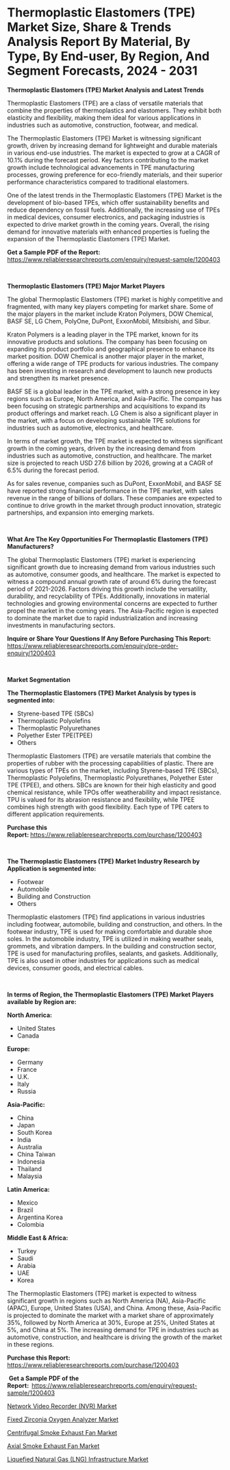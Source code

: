 <p><h1>Thermoplastic Elastomers (TPE) Market Size, Share & Trends Analysis Report By Material, By Type, By End-user, By Region, And Segment Forecasts, 2024 - 2031</h1></p><p><strong>Thermoplastic Elastomers (TPE) Market Analysis and Latest Trends</strong></p>
<p><p>Thermoplastic Elastomers (TPE) are a class of versatile materials that combine the properties of thermoplastics and elastomers. They exhibit both elasticity and flexibility, making them ideal for various applications in industries such as automotive, construction, footwear, and medical.</p><p>The Thermoplastic Elastomers (TPE) Market is witnessing significant growth, driven by increasing demand for lightweight and durable materials in various end-use industries. The market is expected to grow at a CAGR of 10.1% during the forecast period. Key factors contributing to the market growth include technological advancements in TPE manufacturing processes, growing preference for eco-friendly materials, and their superior performance characteristics compared to traditional elastomers.</p><p>One of the latest trends in the Thermoplastic Elastomers (TPE) Market is the development of bio-based TPEs, which offer sustainability benefits and reduce dependency on fossil fuels. Additionally, the increasing use of TPEs in medical devices, consumer electronics, and packaging industries is expected to drive market growth in the coming years. Overall, the rising demand for innovative materials with enhanced properties is fueling the expansion of the Thermoplastic Elastomers (TPE) Market.</p></p>
<p><strong>Get a Sample PDF of the Report:&nbsp;</strong> <a href="https://www.reliableresearchreports.com/enquiry/request-sample/1200403">https://www.reliableresearchreports.com/enquiry/request-sample/1200403</a></p>
<p>&nbsp;</p>
<p><strong>Thermoplastic Elastomers (TPE) Major Market Players</strong></p>
<p><p>The global Thermoplastic Elastomers (TPE) market is highly competitive and fragmented, with many key players competing for market share. Some of the major players in the market include Kraton Polymers, DOW Chemical, BASF SE, LG Chem, PolyOne, DuPont, ExxonMobil, Mitsibishi, and Sibur.</p><p>Kraton Polymers is a leading player in the TPE market, known for its innovative products and solutions. The company has been focusing on expanding its product portfolio and geographical presence to enhance its market position. DOW Chemical is another major player in the market, offering a wide range of TPE products for various industries. The company has been investing in research and development to launch new products and strengthen its market presence.</p><p>BASF SE is a global leader in the TPE market, with a strong presence in key regions such as Europe, North America, and Asia-Pacific. The company has been focusing on strategic partnerships and acquisitions to expand its product offerings and market reach. LG Chem is also a significant player in the market, with a focus on developing sustainable TPE solutions for industries such as automotive, electronics, and healthcare.</p><p>In terms of market growth, the TPE market is expected to witness significant growth in the coming years, driven by the increasing demand from industries such as automotive, construction, and healthcare. The market size is projected to reach USD 27.6 billion by 2026, growing at a CAGR of 6.5% during the forecast period.</p><p>As for sales revenue, companies such as DuPont, ExxonMobil, and BASF SE have reported strong financial performance in the TPE market, with sales revenue in the range of billions of dollars. These companies are expected to continue to drive growth in the market through product innovation, strategic partnerships, and expansion into emerging markets.</p></p>
<p>&nbsp;</p>
<p><strong>What Are The Key Opportunities For Thermoplastic Elastomers (TPE) Manufacturers?</strong></p>
<p><p>The global Thermoplastic Elastomers (TPE) market is experiencing significant growth due to increasing demand from various industries such as automotive, consumer goods, and healthcare. The market is expected to witness a compound annual growth rate of around 6% during the forecast period of 2021-2026. Factors driving this growth include the versatility, durability, and recyclability of TPEs. Additionally, innovations in material technologies and growing environmental concerns are expected to further propel the market in the coming years. The Asia-Pacific region is expected to dominate the market due to rapid industrialization and increasing investments in manufacturing sectors.</p></p>
<p><strong>Inquire or Share Your Questions If Any Before Purchasing This Report:</strong> <a href="https://www.reliableresearchreports.com/enquiry/pre-order-enquiry/1200403">https://www.reliableresearchreports.com/enquiry/pre-order-enquiry/1200403</a></p>
<p>&nbsp;</p>
<p><strong>Market Segmentation</strong></p>
<p><strong>The Thermoplastic Elastomers (TPE) Market Analysis by types is segmented into:</strong></p>
<p><ul><li>Styrene-based TPE (SBCs)</li><li>Thermoplastic Polyolefins</li><li>Thermoplastic Polyurethanes</li><li>Polyether Ester TPE(TPEE)</li><li>Others</li></ul></p>
<p><p>Thermoplastic Elastomers (TPE) are versatile materials that combine the properties of rubber with the processing capabilities of plastic. There are various types of TPEs on the market, including Styrene-based TPE (SBCs), Thermoplastic Polyolefins, Thermoplastic Polyurethanes, Polyether Ester TPE (TPEE), and others. SBCs are known for their high elasticity and good chemical resistance, while TPOs offer weatherability and impact resistance. TPU is valued for its abrasion resistance and flexibility, while TPEE combines high strength with good flexibility. Each type of TPE caters to different application requirements.</p></p>
<p><strong>Purchase this Report:&nbsp;</strong><a href="https://www.reliableresearchreports.com/purchase/1200403">https://www.reliableresearchreports.com/purchase/1200403</a></p>
<p>&nbsp;</p>
<p><strong>The Thermoplastic Elastomers (TPE) Market Industry Research by Application is segmented into:</strong></p>
<p><ul><li>Footwear</li><li>Automobile</li><li>Building and Construction</li><li>Others</li></ul></p>
<p><p>Thermoplastic elastomers (TPE) find applications in various industries including footwear, automobile, building and construction, and others. In the footwear industry, TPE is used for making comfortable and durable shoe soles. In the automobile industry, TPE is utilized in making weather seals, grommets, and vibration dampers. In the building and construction sector, TPE is used for manufacturing profiles, sealants, and gaskets. Additionally, TPE is also used in other industries for applications such as medical devices, consumer goods, and electrical cables.</p></p>
<p>&nbsp;</p>
<p><strong>In terms of Region, the Thermoplastic Elastomers (TPE) Market Players available by Region are:</strong></p>
<p>
    <p> <strong> North America: </strong>
        <ul>
            <li>United States</li>
            <li>Canada</li>
        </ul>
        </p> 
    <p> <strong> Europe: </strong>
        <ul>
            <li>Germany</li>
            <li>France</li>
            <li>U.K.</li>
            <li>Italy</li>
            <li>Russia</li>
        </ul>
        </p> 
    <p> <strong> Asia-Pacific: </strong>
        <ul>
            <li>China</li>
            <li>Japan</li>
            <li>South Korea</li>
            <li>India</li>
            <li>Australia</li>
            <li>China Taiwan</li>
            <li>Indonesia</li>
            <li>Thailand</li>
            <li>Malaysia</li>
        </ul>
        </p> 
    <p> <strong> Latin America: </strong>
        <ul>
            <li>Mexico</li>
            <li>Brazil</li>
            <li>Argentina Korea</li>
            <li>Colombia</li>
        </ul>
        </p> 
    <p> <strong> Middle East & Africa: </strong>
        <ul>
            <li>Turkey</li>
            <li>Saudi</li>
            <li>Arabia</li>
            <li>UAE</li>
            <li>Korea</li>
        </ul>
    </p>
    </p>
<p><p>The Thermoplastic Elastomers (TPE) market is expected to witness significant growth in regions such as North America (NA), Asia-Pacific (APAC), Europe, United States (USA), and China. Among these, Asia-Pacific is projected to dominate the market with a market share of approximately 35%, followed by North America at 30%, Europe at 25%, United States at 5%, and China at 5%. The increasing demand for TPE in industries such as automotive, construction, and healthcare is driving the growth of the market in these regions.</p></p>
<p><strong>Purchase this Report: </strong><a href="https://www.reliableresearchreports.com/purchase/1200403">https://www.reliableresearchreports.com/purchase/1200403</a></p>
<p>&nbsp;<strong>Get a Sample PDF of the Report:&nbsp;&nbsp;</strong><a href="https://www.reliableresearchreports.com/enquiry/request-sample/1200403">https://www.reliableresearchreports.com/enquiry/request-sample/1200403</a></p>
<p><strong></strong></p>
<p><p><a href="https://medium.com/@nicholasstewart02/network-video-recorder-nvr-market-size-market-outlook-and-market-forecast-2024-to-2031-399a491fa523">Network Video Recorder (NVR) Market</a></p><p><a href="https://medium.com/@dritasmani2022/analyzing-fixed-zirconia-oxygen-analyzer-market-global-industry-perspective-and-forecast-2024-to-101055f8be7d">Fixed Zirconia Oxygen Analyzer Market</a></p><p><a href="https://medium.com/@dritasmani2022/centrifugal-smoke-exhaust-fan-market-size-cagr-trends-2024-2030-4b55ecfd707e">Centrifugal Smoke Exhaust Fan Market</a></p><p><a href="https://medium.com/@dritasmani2022/axial-smoke-exhaust-fan-market-the-key-to-successful-business-strategy-forecast-till-2031-a258ee0d3edd">Axial Smoke Exhaust Fan Market</a></p><p><a href="https://medium.com/@nicholasstewart02/liquefied-natural-gas-lng-infrastructure-market-trends-forecast-and-competitive-analysis-to-287354b193dd">Liquefied Natural Gas (LNG) Infrastructure Market</a></p></p>